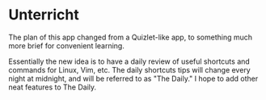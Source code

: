# Unterricht

The plan of this app changed from a Quizlet-like app, to something much more brief for convenient learning.

Essentially the new idea is to have a daily review of useful shortcuts and commands for Linux, Vim, etc.  The daily shortcuts tips will change every night at midnight, and will be referred to as "The Daily."  I hope to add other neat features to The Daily.

   
